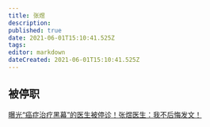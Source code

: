 ```yaml
---
title: 张煜
description: 
published: true
date: 2021-06-01T15:10:41.525Z
tags: 
editor: markdown
dateCreated: 2021-06-01T15:10:41.525Z
---
```


## 被停职

[曝光“癌症治疗黑幕”的医生被停诊！张煜医生：我不后悔发文！](https://web.archive.org/web/20210601145235/https://telegra.ph/%E6%9B%9D%E5%85%89%E7%99%8C%E7%97%87%E6%B2%BB%E7%96%97%E9%BB%91%E5%B9%95%E7%9A%84%E5%8C%BB%E7%94%9F%E8%A2%AB%E5%81%9C%E8%AF%8A%E5%BC%A0%E7%85%9C%E5%8C%BB%E7%94%9F%E6%88%91%E4%B8%8D%E5%90%8E%E6%82%94%E5%8F%91%E6%96%87-04-29-2)
